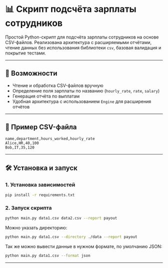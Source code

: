 # 📊 Скрипт подсчёта зарплаты сотрудников

Простой Python-скрипт для подсчёта зарплаты сотрудников на основе CSV-файлов. Реализована архитектура с расширяемыми отчётами, чтение данных без использования библиотеки `csv`, базовая валидация и покрытие тестами.

---

## 🚀 Возможности

- Чтение и обработка CSV-файлов вручную
- Определение поля зарплаты по названию (`hourly_rate`, `rate`, `salary`)
- Генерация отчёта по выплатам
- Удобная архитектура с использованием `Engine` для расширения отчётов
---

## 📁 Пример CSV-файла

```csv
name,department,hours_worked,hourly_rate
Alice,HR,40,100
Bob,IT,35,120
```

---

## 🛠️ Установка и запуск

### 1. Установка зависимостей

```bash
pip install -r requirements.txt
```

### 2. Запуск скрипта

```bash
python main.py data1.csv data2.csv --report payout
```

Можно указать директорию:

```bash
python main.py data1.csv --directory ./data --report payout
```


Так же можно вывести данные в нужном формате, по умолчанию JSON:

```bash
python main.py data1.csv --format json
```

---